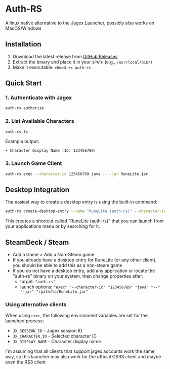 # Auth-RS

A linux native alternative to the Jagex Launcher, possibly also works on MacOS/Windows

## Installation
1. Download the latest release from [GitHub Releases](../../releases)
2. Extract the binary and place it in your `$PATH` (e.g., `/usr/local/bin/`)
3. Make it executable: `chmod +x auth-rs`

## Quick Start

### 1. Authenticate with Jagex
```bash
auth-rs authorize
```

### 2. List Available Characters
```bash
auth-rs ls
```
Example output:
```
• Character Display Name (ID: 123456789)
```

### 3. Launch Game Client
```bash
auth-rs exec --character-id 123456789 java -- -jar RuneLite.jar
```

## Desktop Integration

The easiest way to create a desktop entry is using the built-in command:

```bash
auth-rs create-desktop-entry --name "RuneLite (auth-rs)" --character-id 123456789 java -- -jar /path/to/RuneLite.jar
```

This creates a shortcut called "RuneLite (auth-rs)" that you can launch from your applications menu or by searching for it.

## SteamDeck / Steam

* Add a Game > Add a Non-Steam game
* If you already have a desktop entry for RuneLite (or any other client), you should be able to add this as a non-steam game
* If you do not have a desktop entry, add any application or locate the "auth-rs" binary on your system, then change properties after:
  * target: `"auth-rs"`
  * launch options: `"exec" "--character-id" "123456789" "java" "--" "-jar" "/path/to/RuneLite.jar"`

### Using alternative clients

When using `exec`, the following environment variables are set for the launched process:

- `JX_SESSION_ID` - Jagex session ID
- `JX_CHARACTER_ID` - Selected character ID  
- `JX_DISPLAY_NAME` - Character display name

I'm assuming that all clients that support jagex accounts work the same way, so this launcher may also work for the official OSRS client and maybe even the RS3 client